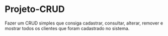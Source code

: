 # Projeto-CRUD
Fazer um CRUD simples que consiga cadastrar, consultar, alterar, remover e mostrar todos os clientes que foram cadastrado no sistema.
